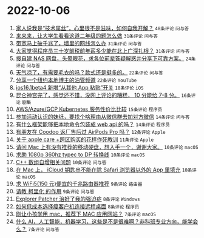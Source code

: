 # 2022-10-06

1. [家人说我是“技术屌丝”，心里很不是滋味，如何自我开解？](https://www.v2ex.com/t/884871) `48条评论` `问与答`
1. [来来来，让大学生看看这道二年级的题怎么做](https://www.v2ex.com/t/884835) `31条评论` `问与答`
1. [带宽马上破千兆了，墙里的网线怎么办](https://www.v2ex.com/t/884849) `31条评论` `问与答`
1. [大家觉得程序员三十岁前税前年薪多少能在北上广深扎根？](https://www.v2ex.com/t/884858) `31条评论` `问与答`
1. [搜自建 NAS 网盘，头晕眼花，求各位前辈答疑解惑并分享下可靠方案。](https://www.v2ex.com/t/884857) `24条评论` `问与答`
1. [天气凉了，有需要毛衣的吗？款式还是挺多的。](https://www.v2ex.com/t/884846) `22条评论` `问与答`
1. [分享一个纽约本地博主的油管频道](https://www.v2ex.com/t/884851) `22条评论` `YouTube`
1. [ios16.1beta4 新增“从其他 App 粘贴”开关](https://www.v2ex.com/t/884865) `18条评论` `iOS`
1. [昆仑神宫完了，感觉还不错，没网上评论的糟糕， 10 分能给 7-8 分。](https://www.v2ex.com/t/884876) `16条评论` `剧集`
1. [AWS/Azure/GCP Kubernetes 服务性价比比较](https://www.v2ex.com/t/884864) `15条评论` `程序员`
1. [参加活动认识的妹纸，要找个啥理由从微信群去加对方微信](https://www.v2ex.com/t/884889) `14条评论` `问与答`
1. [有什么框架能够把本地命令包装成 web api 的吗？](https://www.v2ex.com/t/884848) `14条评论` `程序员`
1. [有朋友在 Coodoo 返厂售后过 AirPods Pro 吗？](https://www.v2ex.com/t/884836) `12条评论` `Apple`
1. [关于 apple care +跨区购买的花样作死教训](https://www.v2ex.com/t/884892) `11条评论` `Apple`
1. [请问 Mac 上有没有推荐的移动硬盘，想入手一个，谢谢大家。](https://www.v2ex.com/t/884898) `10条评论` `macOS`
1. [求助 1080p 360hz typec to DP 转换线](https://www.v2ex.com/t/884874) `10条评论` `macOS`
1. [C++ 数组自增相关问题](https://www.v2ex.com/t/884852) `10条评论` `问与答`
1. [在 Mac 上， iCloud 钥匙串不能在除 Safari 浏览器以外的 App 里填充](https://www.v2ex.com/t/884840) `10条评论` `macOS`
1. [求 WiFi5(150 元)便宜的千兆路由器推荐](https://www.v2ex.com/t/884902) `9条评论` `路由器`
1. [请教 柯里化 的作用](https://www.v2ex.com/t/884884) `9条评论` `问与答`
1. [Explorer Patcher 治好了我的强迫症](https://www.v2ex.com/t/884861) `8条评论` `Windows`
1. [如何低成本选择瘦客户机连接远程桌面](https://www.v2ex.com/t/884847) `8条评论` `程序员`
1. [刚让小孩学用 mac，推荐下 MAC 应用网站？](https://www.v2ex.com/t/884915) `7条评论` `macOS`
1. [什么 AI，人工智能，机器学习，这些是不是很难啊？非科班专业方向，能学会么？](https://www.v2ex.com/t/884839) `7条评论` `问与答`
